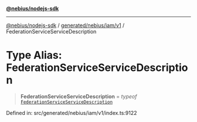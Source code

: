 [**@nebius/nodejs-sdk**](../../../../../README.md)

---

[@nebius/nodejs-sdk](../../../../../README.md) / [generated/nebius/iam/v1](../README.md) / FederationServiceServiceDescription

# Type Alias: FederationServiceServiceDescription

> **FederationServiceServiceDescription** = _typeof_ [`FederationServiceServiceDescription`](../variables/FederationServiceServiceDescription.md)

Defined in: src/generated/nebius/iam/v1/index.ts:9122
